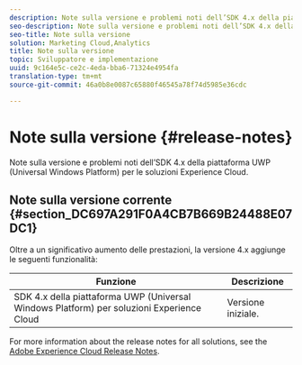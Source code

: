 ```yaml
---
description: Note sulla versione e problemi noti dell’SDK 4.x della piattaforma UWP (Universal Windows Platform) per le soluzioni Experience Cloud.
seo-description: Note sulla versione e problemi noti dell’SDK 4.x della piattaforma UWP (Universal Windows Platform) per le soluzioni Experience Cloud.
seo-title: Note sulla versione
solution: Marketing Cloud,Analytics
title: Note sulla versione
topic: Sviluppatore e implementazione
uuid: 9c164e5c-ce2c-4eda-bba6-71324e4954fa
translation-type: tm+mt
source-git-commit: 46a0b8e0087c65880f46545a78f74d5985e36cdc

---
```



# Note sulla versione {#release-notes}

Note sulla versione e problemi noti dell’SDK 4.x della piattaforma UWP (Universal Windows Platform) per le soluzioni Experience Cloud.

## Note sulla versione corrente {#section_DC697A291F0A4CB7B669B24488E07DC1}

Oltre a un significativo aumento delle prestazioni, la versione 4.x aggiunge le seguenti funzionalità:

| Funzione | Descrizione |
|--- |--- |
| SDK 4.x della piattaforma UWP (Universal Windows Platform) per soluzioni Experience Cloud | Versione iniziale. |


For more information about the release notes for all solutions, see the [Adobe Experience Cloud Release Notes](https://docs.adobe.com/content/help/en/release-notes/experience-cloud/current.html).
